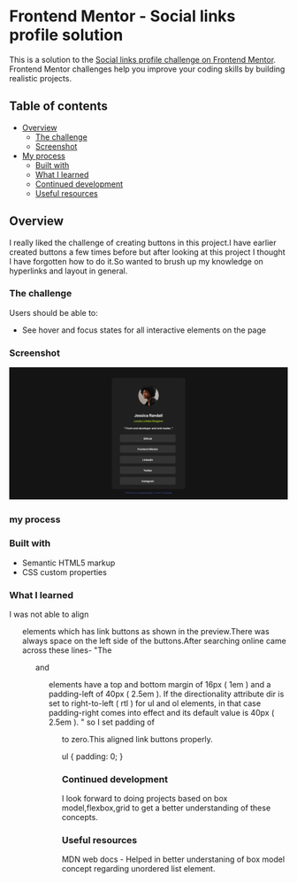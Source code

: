 # Frontend Mentor - Social links profile solution

This is a solution to the [Social links profile challenge on Frontend Mentor](https://www.frontendmentor.io/challenges/social-links-profile-UG32l9m6dQ). Frontend Mentor challenges help you improve your coding skills by building realistic projects. 

## Table of contents

- [Overview](#overview)
  - [The challenge](#the-challenge)
  - [Screenshot](#screenshot)
- [My process](#my-process)
  - [Built with](#built-with)
  - [What I learned](#what-i-learned)
  - [Continued development](#continued-development)
  - [Useful resources](#useful-resources)


## Overview
I really liked the challenge of creating buttons in this project.I have earlier created buttons a few times before but after looking at this project I thought I have forgotten how to do it.So wanted to brush up my knowledge on hyperlinks and layout in general.

### The challenge

Users should be able to:

- See hover and focus states for all interactive elements on the page

### Screenshot

![](./screenshot.png)

### my process
### Built with

- Semantic HTML5 markup
- CSS custom properties

### What I learned

I was not able to align <ul> elements which has link buttons as shown in the preview.There was always space on the left side of the buttons.After searching online came across these lines-
"The <ul> and <ol> elements have a top and bottom margin of 16px ( 1em ) and a padding-left of 40px ( 2.5em ). If the directionality attribute dir is set to right-to-left ( rtl ) for ul and ol elements, in that case padding-right comes into effect and its default value is 40px ( 2.5em ). "
so I set padding of <ul> to zero.This aligned link buttons properly.

ul {
   padding: 0;
}

### Continued development
I look forward to doing projects based on box model,flexbox,grid to get a better understanding of these concepts.

### Useful resources
MDN web docs - Helped in better understaning of box model concept regarding unordered list element.

